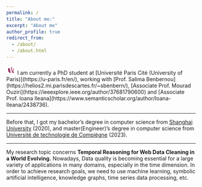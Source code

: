 ```yaml
---
permalink: /
title: "About me:"
excerpt: "About me"
author_profile: true
redirect_from: 
  - /about/
  - /about.html
---
```


<img src="../images/upcite_logo.png" width="5%" height="5%">
I am currently a PhD student at [Université Paris Cité (University of Paris)](https://u-paris.fr/en/), working with [Prof. Salima Benbernou](https://helios2.mi.parisdescartes.fr/~sbenbern/), [Associate Prof. Mourad Ouziri](https://ieeexplore.ieee.org/author/37681790600) and [Associate Prof. Ioana Ileana](https://www.semanticscholar.org/author/Ioana-Ileana/2438736). 

------

Before that, I got my bachelor’s degree in computer science from [Shanghai University](https://en.shu.edu.cn/) (2020), and master(Engineer)’s degree in computer science from [Université de technologie de Compiègne](https://www.utc.fr/en/) (2023).

------

My research topic concerns **Temporal Reasoning for Web Data Cleaning in a World Evolving.** Nowadays, Data quality is becoming essential for a large variety of applications in many domains, especially in the time dimension. In order to achieve research goals, we need to use machine learning, symbolic artificial intelligence, knowledge graphs, time series data processing, etc.
